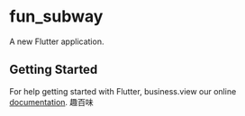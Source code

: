 # fun_subway

A new Flutter application.

## Getting Started

For help getting started with Flutter, business.view our online
[documentation](https://flutter.io/).
趣百味

